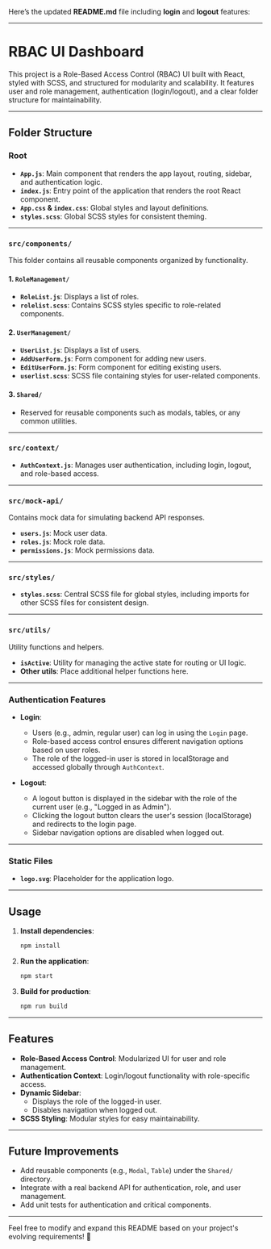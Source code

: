 Here’s the updated **README.md** file including **login** and **logout** features:

---

# **RBAC UI Dashboard**

This project is a Role-Based Access Control (RBAC) UI built with React, styled with SCSS, and structured for modularity and scalability. It features user and role management, authentication (login/logout), and a clear folder structure for maintainability.

---

## **Folder Structure**

### **Root**

- **`App.js`**: Main component that renders the app layout, routing, sidebar, and authentication logic.
- **`index.js`**: Entry point of the application that renders the root React component.
- **`App.css` & `index.css`**: Global styles and layout definitions.
- **`styles.scss`**: Global SCSS styles for consistent theming.

---

### **`src/components/`**

This folder contains all reusable components organized by functionality.

#### **1. `RoleManagement/`**

- **`RoleList.js`**: Displays a list of roles.
- **`rolelist.scss`**: Contains SCSS styles specific to role-related components.

#### **2. `UserManagement/`**

- **`UserList.js`**: Displays a list of users.
- **`AddUserForm.js`**: Form component for adding new users.
- **`EditUserForm.js`**: Form component for editing existing users.
- **`userlist.scss`**: SCSS file containing styles for user-related components.

#### **3. `Shared/`**

- Reserved for reusable components such as modals, tables, or any common utilities.

---

### **`src/context/`**

- **`AuthContext.js`**: Manages user authentication, including login, logout, and role-based access.

---

### **`src/mock-api/`**

Contains mock data for simulating backend API responses.

- **`users.js`**: Mock user data.
- **`roles.js`**: Mock role data.
- **`permissions.js`**: Mock permissions data.

---

### **`src/styles/`**

- **`styles.scss`**: Central SCSS file for global styles, including imports for other SCSS files for consistent design.

---

### **`src/utils/`**

Utility functions and helpers.

- **`isActive`**: Utility for managing the active state for routing or UI logic.
- **Other utils**: Place additional helper functions here.

---

### **Authentication Features**

- **Login**:

  - Users (e.g., admin, regular user) can log in using the `Login` page.
  - Role-based access control ensures different navigation options based on user roles.
  - The role of the logged-in user is stored in localStorage and accessed globally through `AuthContext`.

- **Logout**:
  - A logout button is displayed in the sidebar with the role of the current user (e.g., "Logged in as Admin").
  - Clicking the logout button clears the user's session (localStorage) and redirects to the login page.
  - Sidebar navigation options are disabled when logged out.

---

### **Static Files**

- **`logo.svg`**: Placeholder for the application logo.

---

## **Usage**

1. **Install dependencies**:

   ```bash
   npm install
   ```

2. **Run the application**:

   ```bash
   npm start
   ```

3. **Build for production**:
   ```bash
   npm run build
   ```

---

## **Features**

- **Role-Based Access Control**: Modularized UI for user and role management.
- **Authentication Context**: Login/logout functionality with role-specific access.
- **Dynamic Sidebar**:
  - Displays the role of the logged-in user.
  - Disables navigation when logged out.
- **SCSS Styling**: Modular styles for easy maintainability.

---

## **Future Improvements**

- Add reusable components (e.g., `Modal`, `Table`) under the `Shared/` directory.
- Integrate with a real backend API for authentication, role, and user management.
- Add unit tests for authentication and critical components.

---

Feel free to modify and expand this README based on your project's evolving requirements! 🚀
